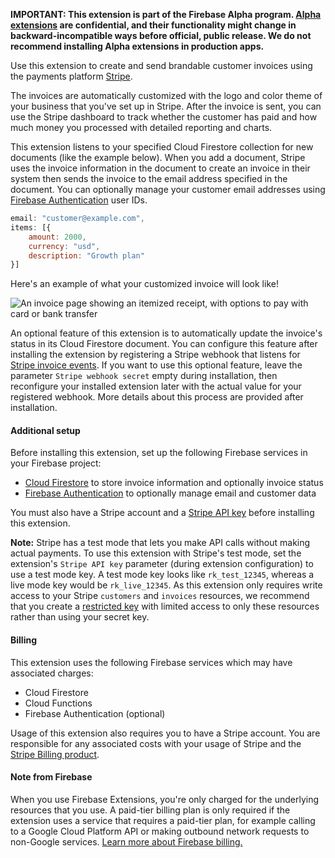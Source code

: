 **IMPORTANT: This extension is part of the Firebase Alpha program. [Alpha extensions](https://accounts.google.com/AccountChooser?service=gerritcodereview&continue=https://dev-partners.googlesource.com/login/samples/firebase/extensions-alpha/) are confidential, and their functionality might change in backward-incompatible ways before official, public release. We do not recommend installing Alpha extensions in production apps.**

Use this extension to create and send brandable customer invoices using the payments platform [Stripe](https://www.stripe.com/).

The invoices are automatically customized with the logo and color theme of your business that you've set up in Stripe. After the invoice is sent, you can use the Stripe dashboard to track whether the customer has paid and how much money you processed with detailed reporting and charts.

This extension listens to your specified Cloud Firestore collection for new documents (like the example below). When you add a document, Stripe uses the invoice information in the document to create an invoice in their system then sends the invoice to the email address specified in the document. You can optionally manage your customer email addresses using [Firebase Authentication](https://firebase.google.com/docs/auth) user IDs.

```js
email: "customer@example.com",
items: [{
    amount: 2000,
    currency: "usd",
    description: "Growth plan"
}]
```

Here's an example of what your customized invoice will look like!

![An invoice page showing an itemized receipt, with options to pay with card or bank transfer](https://www.gstatic.com/mobilesdk/200421_mobilesdk/hosted-invoice-page.png)

An optional feature of this extension is to automatically update the invoice's status in its Cloud Firestore document. You can configure this feature after installing the extension by registering a Stripe webhook that listens for [Stripe invoice events](https://stripe.com/docs/api/events/types#event_types-invoice.created). If you want to use this optional feature, leave the parameter `Stripe webhook secret` empty during installation, then reconfigure your installed extension later with the actual value for your registered webhook. More details about this process are provided after installation.

#### Additional setup

Before installing this extension, set up the following Firebase services in your Firebase project:

- [Cloud Firestore](https://firebase.google.com/docs/firestore) to store invoice information and optionally invoice status
- [Firebase Authentication](https://firebase.google.com/docs/auth) to optionally manage email and customer data

You must also have a Stripe account and a [Stripe API key](https://dashboard.stripe.com/apikeys) before installing this extension.

**Note:** Stripe has a test mode that lets you make API calls without making actual payments. To use this extension with Stripe's test mode, set the extension's `Stripe API key` parameter (during extension configuration) to use a test mode key. A test mode key looks like `rk_test_12345`, whereas a live mode key would be `rk_live_12345`. As this extension only requires write access to your Stripe `customers` and `invoices` resources, we recommend that you create a [restricted key](https://stripe.com/docs/keys#limit-access) with limited access to only these resources rather than using your secret key.

#### Billing

This extension uses the following Firebase services which may have associated charges:

- Cloud Firestore
- Cloud Functions
- Firebase Authentication (optional)

Usage of this extension also requires you to have a Stripe account. You are responsible for any associated costs with your usage of Stripe and the [Stripe Billing product](https://stripe.com/pricing#billing-pricing).

#### Note from Firebase

When you use Firebase Extensions, you're only charged for the underlying resources that you use. A paid-tier billing plan is only required if the extension uses a service that requires a paid-tier plan, for example calling to a Google Cloud Platform API or making outbound network requests to non-Google services. [Learn more about Firebase billing.](https://firebase.google.com/pricing)
